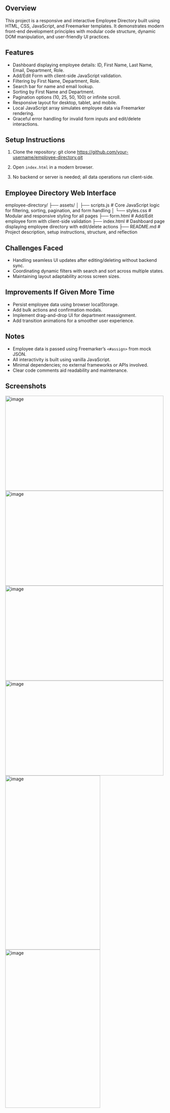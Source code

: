 
## Overview

This project is a responsive and interactive Employee Directory built using HTML, CSS, JavaScript, and Freemarker templates. It demonstrates modern front-end development principles with modular code structure, dynamic DOM manipulation, and user-friendly UI practices.

## Features

- Dashboard displaying employee details: ID, First Name, Last Name, Email, Department, Role.
- Add/Edit Form with client-side JavaScript validation.
- Filtering by First Name, Department, Role.
- Search bar for name and email lookup.
- Sorting by First Name and Department.
- Pagination options (10, 25, 50, 100) or infinite scroll.
- Responsive layout for desktop, tablet, and mobile.
- Local JavaScript array simulates employee data via Freemarker rendering.
- Graceful error handling for invalid form inputs and edit/delete interactions.

## Setup Instructions

1. Clone the repository:
git clone https://github.com/your-username/employee-directory.git

2. Open `index.html` in a modern browser.
3. No backend or server is needed; all data operations run client-side.

## Employee Directory Web Interface

employee-directory/
├── assets/
│   ├── scripts.js           # Core JavaScript logic for filtering, sorting, pagination, and form handling
│   └── styles.css           # Modular and responsive styling for all pages
├── form.html                # Add/Edit employee form with client-side validation
├── index.html               # Dashboard page displaying employee directory with edit/delete actions
├── README.md                # Project description, setup instructions, structure, and reflection


## Challenges Faced

- Handling seamless UI updates after editing/deleting without backend sync.
- Coordinating dynamic filters with search and sort across multiple states.
- Maintaining layout adaptability across screen sizes.

## Improvements If Given More Time

- Persist employee data using browser localStorage.
- Add bulk actions and confirmation modals.
- Implement drag-and-drop UI for department reassignment.
- Add transition animations for a smoother user experience.

## Notes

- Employee data is passed using Freemarker’s `<#assign>` from mock JSON.
- All interactivity is built using vanilla JavaScript.
- Minimal dependencies; no external frameworks or APIs involved.
- Clear code comments aid readability and maintenance.

## Screenshots
<img width="500" height="300" alt="image" src="https://github.com/user-attachments/assets/5cb733de-a639-44d4-822c-771001170382" />
<img width="500" height="300" alt="image" src="https://github.com/user-attachments/assets/668a8003-23fa-4e14-a95c-ffce4bc59fd0" />
<img width="500" height="300" alt="image" src="https://github.com/user-attachments/assets/437448c4-e8b4-4308-afb1-d7a1fb9b9af4" />
<img width="500" height="300" alt="image" src="https://github.com/user-attachments/assets/44f1ac98-53e0-4c9b-9514-252add3d796a" />
<img width="300" height="550" alt="image" src="https://github.com/user-attachments/assets/0e4690f2-9672-4bd8-b780-09bcbc6fccc6" />
<img width="300" height="500" alt="image" src="https://github.com/user-attachments/assets/f30b92ad-b76c-4648-baa2-cac87c4fe033" />








